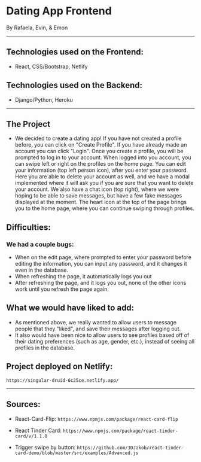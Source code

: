 # Dating App Frontend
By Rafaela, Evin, & Emon
____

## Technologies used on the Frontend:
- React, CSS/Bootstrap, Netlify

## Technologies used on the Backend:
- Django/Python, Heroku
___

## The Project
- We decided to create a dating app! If you have not created a profile before, you can click on "Create Profile". If you have already made an account you can click "Login". Once you create a profile, you will be prompted to log in to your account. When logged into you account, you can swipe left or right on the profiles on the home page. You can edit your information (top left person icon), after you enter your password. Here you are able to delete your account as well, and we have a modal implemented where it will ask you if you are sure that you want to delete your account. We also have a chat icon (top right), where we were hoping to be able to save messages, but have a few fake messages displayed at the moment. The heart icon at the top of the page brings you to the home page, where you can continue swiping through profiles.

## Difficulties:
### We had a couple bugs:
- When on the edit page, where prompted to enter your password before editing the information, you can input any password, and it changes it even in the database.
- When refreshing the page, it automatically logs you out
- After refreshing the page, and it logs you out, none of the other icons work until you refresh the page again.

## What we would have liked to add:
- As mentioned above, we really wanted to allow users to message people that they "liked", and save their messages after logging out.
- It also would have been nice to allow users to see profiles based off of their dating preferences (such as age, gender, etc.), instead of seeing all profiles in the database.

## Project deployed on Netlify:
`https://singular-druid-6c25ce.netlify.app/`
___________________________________

## Sources:
- React-Card-Flip:
`https://www.npmjs.com/package/react-card-flip`

- React Tinder Card:
`https://www.npmjs.com/package/react-tinder-card/v/1.1.0`

- Trigger swipe by button:
`https://github.com/3DJakob/react-tinder-card-demo/blob/master/src/examples/Advanced.js`

